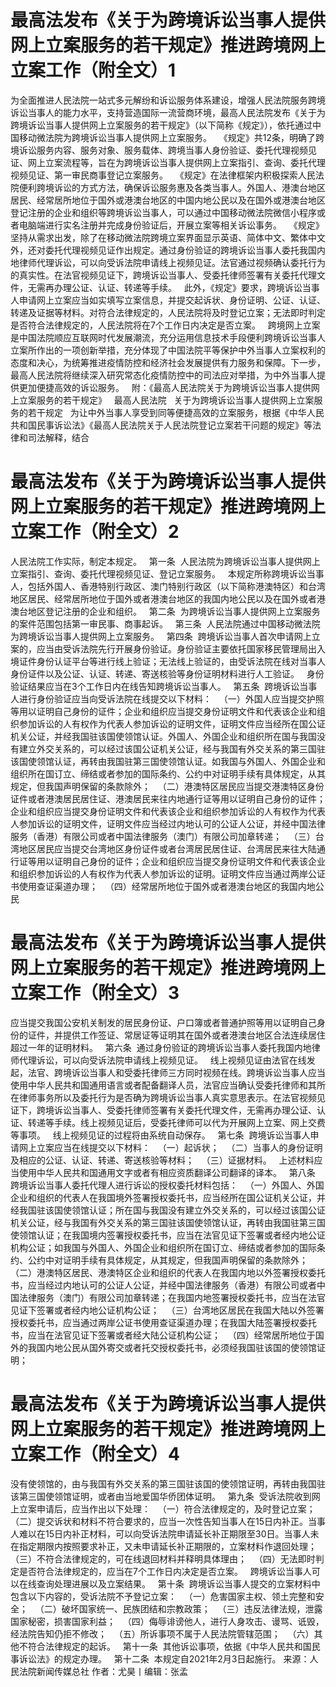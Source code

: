 # 最高法发布《关于为跨境诉讼当事人提供网上立案服务的若干规定》推进跨境网上立案工作（附全文）1

为全面推进人民法院一站式多元解纷和诉讼服务体系建设，增强人民法院服务跨境诉讼当事人的能力水平，支持营造国际一流营商环境，最高人民法院发布《关于为跨境诉讼当事人提供网上立案服务的若干规定》（以下简称《规定》），依托通过中国移动微法院为跨境诉讼当事人提供网上立案服务。
 
《规定》共12条，明确了跨境诉讼服务内容、服务对象、服务载体、跨境当事人身份验证、委托代理视频见证、网上立案流程等，旨在为跨境诉讼当事人提供网上立案指引、查询、委托代理视频见证、第一审民商事登记立案服务。
 
《规定》在法律框架内积极探索人民法院便利跨境诉讼的方式方法，确保诉讼服务惠及各类当事人。外国人、港澳台地区居民、经常居所地位于国外或港澳台地区的中国内地公民以及在国外或港澳台地区登记注册的企业和组织等跨境诉讼当事人，可以通过中国移动微法院微信小程序或者电脑端进行实名注册并完成身份验证后，开展立案等相关诉讼事务。
 
《规定》坚持从需求出发，除了在移动微法院跨境立案界面显示英语、简体中文、繁体中文外，还对委托代理视频见证作出规定。通过身份验证的跨境诉讼当事人委托我国内地律师代理诉讼，可以向受诉法院申请线上视频见证。法官通过视频确认委托行为的真实性。在法官视频见证下，跨境诉讼当事人、受委托律师签署有关委托代理文件，无需再办理公证、认证、转递等手续。
 
此外，《规定》要求，跨境诉讼当事人申请网上立案应当如实填写立案信息，并提交起诉状、身份证明、公证、认证、转递及证据等材料。对符合法律规定的，人民法院将及时登记立案；无法即时判定是否符合法律规定的，人民法院将在7个工作日内决定是否立案。
 
跨境网上立案是中国法院顺应互联网时代发展潮流，充分运用信息技术手段便利跨境诉讼当事人立案所作出的一项创新举措，充分体现了中国法院平等保护中外当事人立案权利的态度和决心，为统筹推进疫情防控和经济社会发展提供有力服务和保障。下一步，最高人民法院将继续深入研究常态化疫情防控中的司法应对举措，为中外当事人提供更加便捷高效的诉讼服务。
 
附：《最高人民法院关于为跨境诉讼当事人提供网上立案服务的若干规定》
 
最高人民法院
 
关于为跨境诉讼当事人提供网上立案服务的若干规定
 
为让中外当事人享受到同等便捷高效的立案服务，根据《中华人民共和国民事诉讼法》《最高人民法院关于人民法院登记立案若干问题的规定》等法律和司法解释，结合

# 最高法发布《关于为跨境诉讼当事人提供网上立案服务的若干规定》推进跨境网上立案工作（附全文）2

人民法院工作实际，制定本规定。
 
第一条  人民法院为跨境诉讼当事人提供网上立案指引、查询、委托代理视频见证、登记立案服务。
 
本规定所称跨境诉讼当事人，包括外国人、香港特别行政区、澳门特别行政区（以下简称港澳特区）和台湾地区居民、经常居所地位于国外或者港澳台地区的我国内地公民以及在国外或者港澳台地区登记注册的企业和组织。
 
第二条  为跨境诉讼当事人提供网上立案服务的案件范围包括第一审民事、商事起诉。
 
第三条  人民法院通过中国移动微法院为跨境诉讼当事人提供网上立案服务。
 
第四条  跨境诉讼当事人首次申请网上立案的，应当由受诉法院先行开展身份验证。身份验证主要依托国家移民管理局出入境证件身份认证平台等进行线上验证；无法线上验证的，由受诉法院在线对当事人身份证件以及公证、认证、转递、寄送核验等身份证明材料进行人工验证。
 
身份验证结果应当在3个工作日内在线告知跨境诉讼当事人。
 
第五条  跨境诉讼当事人进行身份验证应当向受诉法院在线提交以下材料：
 
（一）外国人应当提交护照等用以证明自己身份的证件；企业和组织应当提交身份证明文件和代表该企业和组织参加诉讼的人有权作为代表人参加诉讼的证明文件，证明文件应当经所在国公证机关公证，并经我国驻该国使领馆认证。外国人、外国企业和组织所在国与我国没有建立外交关系的，可以经过该国公证机关公证，经与我国有外交关系的第三国驻该国使领馆认证，再转由我国驻第三国使领馆认证。如我国与外国人、外国企业和组织所在国订立、缔结或者参加的国际条约、公约中对证明手续有具体规定，从其规定，但我国声明保留的条款除外；
 
（二）港澳特区居民应当提交港澳特区身份证件或者港澳居民居住证、港澳居民来往内地通行证等用以证明自己身份的证件；企业和组织应当提交身份证明文件和代表该企业和组织参加诉讼的人有权作为代表人参加诉讼的证明文件，证明文件应当经过内地认可的公证人公证，并经中国法律服务（香港）有限公司或者中国法律服务（澳门）有限公司加章转递；
 
（三）台湾地区居民应当提交台湾地区身份证件或者台湾居民居住证、台湾居民来往大陆通行证等用以证明自己身份的证件；企业和组织应当提交身份证明文件和代表该企业和组织参加诉讼的人有权作为代表人参加诉讼的证明。证明文件应当通过两岸公证书使用查证渠道办理；
 
（四）经常居所地位于国外或者港澳台地区的我国内地公民

# 最高法发布《关于为跨境诉讼当事人提供网上立案服务的若干规定》推进跨境网上立案工作（附全文）3

应当提交我国公安机关制发的居民身份证、户口簿或者普通护照等用以证明自己身份的证件，并提供工作签证、常居证等证明其在国外或者港澳台地区合法连续居住超过一年的证明材料。
 
第六条  通过身份验证的跨境诉讼当事人委托我国内地律师代理诉讼，可以向受诉法院申请线上视频见证。
 
线上视频见证由法官在线发起，法官、跨境诉讼当事人和受委托律师三方同时视频在线。跨境诉讼当事人应当使用中华人民共和国通用语言或者配备翻译人员，法官应当确认受委托律师和其所在律师事务所以及委托行为是否确为跨境诉讼当事人真实意思表示。在法官视频见证下，跨境诉讼当事人、受委托律师签署有关委托代理文件，无需再办理公证、认证、转递等手续。线上视频见证后，受委托律师可以代为开展网上立案、网上交费等事项。
 
线上视频见证的过程将由系统自动保存。
 
第七条  跨境诉讼当事人申请网上立案应当在线提交以下材料：
 
（一）起诉状；
 
（二）当事人的身份证明及相应的公证、认证、转递、寄送核验等材料；
 
（三）证据材料。
 
上述材料应当使用中华人民共和国通用文字或者有相应资质翻译公司翻译的译本。
 
第八条  跨境诉讼当事人委托代理人进行诉讼的授权委托材料包括：
 
（一）外国人、外国企业和组织的代表人在我国境外签署授权委托书，应当经所在国公证机关公证，并经我国驻该国使领馆认证；所在国与我国没有建立外交关系的，可以经过该国公证机关公证，经与我国有外交关系的第三国驻该国使领馆认证，再转由我国驻第三国使领馆认证；在我国境内签署授权委托书，应当在法官见证下签署或者经内地公证机构公证；如我国与外国人、外国企业和组织所在国订立、缔结或者参加的国际条约、公约中对证明手续有具体规定，从其规定，但我国声明保留的条款除外；
 
（二）港澳特区居民、港澳特区企业和组织的代表人在我国内地以外签署授权委托书，应当经过内地认可的公证人公证，并经中国法律服务（香港）有限公司或者中国法律服务（澳门）有限公司加章转递；在我国内地签署授权委托书，应当在法官见证下签署或者经内地公证机构公证；
 
（三）台湾地区居民在我国大陆以外签署授权委托书，应当通过两岸公证书使用查证渠道办理；在我国大陆签署授权委托书，应当在法官见证下签署或者经大陆公证机构公证；
 
（四）经常居所地位于国外的我国内地公民从国外寄交或者托交授权委托书，必须经我国驻该国的使领馆证明；

# 最高法发布《关于为跨境诉讼当事人提供网上立案服务的若干规定》推进跨境网上立案工作（附全文）4

没有使领馆的，由与我国有外交关系的第三国驻该国的使领馆证明，再转由我国驻该第三国使领馆证明，或者由当地爱国华侨团体证明。
 
第九条  受诉法院收到网上立案申请后，应当作出以下处理：
 
（一）符合法律规定的，及时登记立案；
 
（二）提交诉状和材料不符合要求的，应当一次性告知当事人在15日内补正。当事人难以在15日内补正材料，可以向受诉法院申请延长补正期限至30日。当事人未在指定期限内按照要求补正，又未申请延长补正期限的，立案材料作退回处理；
 
（三）不符合法律规定的，可在线退回材料并释明具体理由；
 
（四）无法即时判定是否符合法律规定的，应当在7个工作日内决定是否立案。
 
跨境诉讼当事人可以在线查询处理进展以及立案结果。
 
第十条  跨境诉讼当事人提交的立案材料中包含以下内容的，受诉法院不予登记立案：
 
（一）危害国家主权、领土完整和安全；
 
（二）破坏国家统一、民族团结和宗教政策；
 
（三）违反法律法规，泄露国家秘密，损害国家利益；
 
（四）侮辱诽谤他人，进行人身攻击、谩骂、诋毁，经法院告知仍拒不修改；
 
（五）所诉事项不属于人民法院管辖范围；
 
（六）其他不符合法律规定的起诉。
 
第十一条  其他诉讼事项，依据《中华人民共和国民事诉讼法》的规定办理。
 
第十二条  本规定自2021年2月3日起施行。
来源：人民法院新闻传媒总社
作者：尤昊丨编辑：张孟


